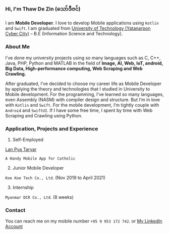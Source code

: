 ### Hi, I'm **Thaw De Zin** (​သော်ဒီဇင်)

I am **Mobile Developer**. I love to develop Mobile applications using `Kotlin` and `Swift`.
I am graduated from [University of Technology (Yatanarpon Cyber City)](https://www.utycc.edu.mm) – B.E (Information Science and Technology).

### About Me

I've done my university projects using so many languages such as C, C++, Java, PHP, Python and MATLAB in the field of **Image, AI, Web, IoT, android, Big Data, High-performance computing, Web Scraping and Web Crawling.**

After graduated, I’ve decided to choose my career life as Mobile Developer by applying the theory and technologies that I studied in University to Mobile development. For the programming, I’ve learned so many languages, even Assembly (NASM) with compiler design and structure. But I’m in love with `Kotlin` and `Swift`. For the mobile development, I’m tightly couple with `Android` and `SwiftUI`. If I have some free time, I spent by time with Web Scraping and Crawling using Python. 

### Application, Projects and Experience

1. Self-Employed

  [Lan Pya Taryar](https://play.google.com/store/apps/details?id=com.thawdezin.lanpyataryar)

  `A Handy Mobile App for Catholic`

2. Junior Mobile Developer

  `Koe Koe Tech Co., Ltd`. (Nov 2019 to April 2021)

3. Internship

  `Myanmar DCR Co., Ltd`. (8 weeks)

### Contact

You can reach me on my mobile number `+95 9 953 172 742`. or
[My LinkedIn Account](https://www.linkedin.com/in/thawdezin)

